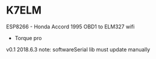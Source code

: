 K7ELM
==========
ESP8266 - Honda Accord 1995 OBD1 to ELM327 wifi

* Torque pro

v0.1    2018.6.3  note: softwareSerial lib must update manually  
